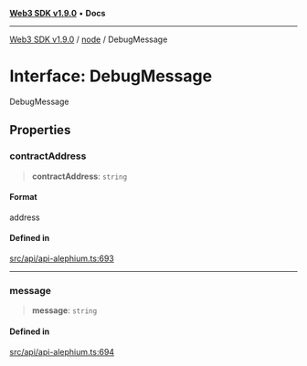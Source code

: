 [**Web3 SDK v1.9.0**](../../../README.md) • **Docs**

***

[Web3 SDK v1.9.0](../../../globals.md) / [node](../README.md) / DebugMessage

# Interface: DebugMessage

DebugMessage

## Properties

### contractAddress

> **contractAddress**: `string`

#### Format

address

#### Defined in

[src/api/api-alephium.ts:693](https://github.com/Mystic-Nayy/alephium-web3/blob/c1afd789a197ce5fe21f08c2965942090157c33d/packages/web3/src/api/api-alephium.ts#L693)

***

### message

> **message**: `string`

#### Defined in

[src/api/api-alephium.ts:694](https://github.com/Mystic-Nayy/alephium-web3/blob/c1afd789a197ce5fe21f08c2965942090157c33d/packages/web3/src/api/api-alephium.ts#L694)

